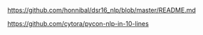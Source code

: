 https://github.com/honnibal/dsr16_nlp/blob/master/README.md

https://github.com/cytora/pycon-nlp-in-10-lines
